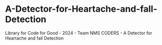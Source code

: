 # A-Detector-for-Heartache-and-fall-Detection
Library for Code for Good - 2024 - Team NMS CODERS - A Detector for Heartache and fall Detection
